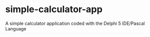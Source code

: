 # simple-calculator-app
A simple calculator application coded with the Delphi 5 IDE/Pascal Language
